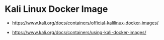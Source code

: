 # Kali Linux Docker Image

- https://www.kali.org/docs/containers/official-kalilinux-docker-images/

- https://www.kali.org/docs/containers/using-kali-docker-images/